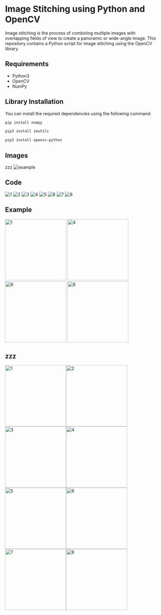 # Image Stitching using Python and OpenCV

Image stitching is the process of combining multiple images with overlapping fields of view to create a panoramic or wide-angle image. This repository contains a Python script for image stitching using the OpenCV library.

## Requirements

- Python3
- OpenCV
- NumPy

## Library Installation

You can install the required dependencies using the following command:

```bash
pip install numpy
```
```bash
pip3 install imutils
```
```bash
pip3 install opencv-python
```

## Images
zzz
![example](https://github.com/NauvalPerdana/Image-Stitching-Python/assets/150425128/497ce576-b896-4267-aee7-6cedbd3fc873)

## Code
![1](https://github.com/NauvalPerdana/Image-Stitching-Python/assets/150425128/6789b336-194a-4945-8062-3bf7c15dc22a) ![2](https://github.com/NauvalPerdana/Image-Stitching-Python/assets/150425128/69e8d8a6-267e-4abc-a698-2bb71ba0b1ea) ![3](https://github.com/NauvalPerdana/Image-Stitching-Python/assets/150425128/e37b4d54-f731-44b0-8c48-13f27dba0eb0) ![4](https://github.com/NauvalPerdana/Image-Stitching-Python/assets/150425128/e691b067-cb94-4d18-b695-1c60f735a350) ![5](https://github.com/NauvalPerdana/Image-Stitching-Python/assets/150425128/3232c657-8d64-45ad-a3d7-474a320e7d35) ![6](https://github.com/NauvalPerdana/Image-Stitching-Python/assets/150425128/4f666ac7-6ac3-4655-b17a-7bb16b792ec9) ![7](https://github.com/NauvalPerdana/Image-Stitching-Python/assets/150425128/a40dd0ac-1371-4364-95f9-c0cb05e1a2f9) ![8](https://github.com/NauvalPerdana/Image-Stitching-Python/assets/150425128/548374b1-c51c-41e9-8a08-8f8b7645be71)

## Example


<img src="https://github.com/NauvalPerdana/Image-Stitching-Python/assets/150425128/6789b336-194a-4945-8062-3bf7c15dc22a" alt="1" width="200"/>
<img src="https://github.com/NauvalPerdana/Image-Stitching-Python/assets/150425128/e691b067-cb94-4d18-b695-1c60f735a350" alt="4" width="200"/>
<img src="https://github.com/NauvalPerdana/Image-Stitching-Python/assets/150425128/4f666ac7-6ac3-4655-b17a-7bb16b792ec9" alt="6" width="200"/>
<img src="https://github.com/NauvalPerdana/Image-Stitching-Python/assets/150425128/548374b1-c51c-41e9-8a08-8f8b7645be71" alt="8" width="200"/>

## zzz

<div style="display:flex; flex-wrap:wrap;">
    <img src="https://github.com/NauvalPerdana/Image-Stitching-Python/assets/150425128/6789b336-194a-4945-8062-3bf7c15dc22a" alt="1" width="200"/>
    <img src="https://github.com/NauvalPerdana/Image-Stitching-Python/assets/150425128/69e8d8a6-267e-4abc-a698-2bb71ba0b1ea" alt="2" width="200"/>
    <img src="https://github.com/NauvalPerdana/Image-Stitching-Python/assets/150425128/e37b4d54-f731-44b0-8c48-13f27dba0eb0" alt="3" width="200"/>
    <img src="https://github.com/NauvalPerdana/Image-Stitching-Python/assets/150425128/e691b067-cb94-4d18-b695-1c60f735a350" alt="4" width="200"/>
    <img src="https://github.com/NauvalPerdana/Image-Stitching-Python/assets/150425128/3232c657-8d64-45ad-a3d7-474a320e7d35" alt="5" width="200"/>
    <img src="https://github.com/NauvalPerdana/Image-Stitching-Python/assets/150425128/4f666ac7-6ac3-4655-b17a-7bb16b792ec9" alt="6" width="200"/>
    <img src="https://github.com/NauvalPerdana/Image-Stitching-Python/assets/150425128/a40dd0ac-1371-4364-95f9-c0cb05e1a2f9" alt="7" width="200"/>
    <img src="https://github.com/NauvalPerdana/Image-Stitching-Python/assets/150425128/548374b1-c51c-41e9-8a08-8f8b7645be71" alt="8" width="200"/>
</div>
